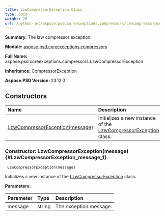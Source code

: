 ```yaml
---
title: LzwCompressorException Class
type: docs
weight: 20
url: /python-net/aspose.psd.coreexceptions.compressors/lzwcompressorexception/
---
```


**Summary:** The lzw compressor exception.

**Module:** [aspose.psd.coreexceptions.compressors](/psd/python-net/aspose.psd.coreexceptions.compressors/)

**Full Name:** aspose.psd.coreexceptions.compressors.LzwCompressorException

**Inheritance:** CompressorException

**Aspose.PSD Version:** 23.12.0

## **Constructors**
| **Name** | **Description** |
| :- | :- |
| [LzwCompressorException(message)](#LzwCompressorException_message_1) | Initializes a new instance of the [LzwCompressorException](/psd/python-net/aspose.psd.coreexceptions.compressors/lzwcompressorexception/) class. |


### Constructor: LzwCompressorException(message) {#LzwCompressorException_message_1}


```
 LzwCompressorException(message) 
```

Initializes a new instance of the [LzwCompressorException](/psd/python-net/aspose.psd.coreexceptions.compressors/lzwcompressorexception/) class.

**Parameters:**

| Parameter | Type | Description |
| :- | :- | :- |
| message | string | The exception message. |

